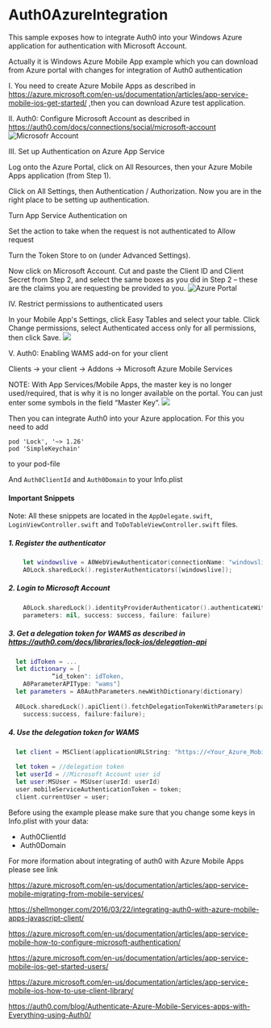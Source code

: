 # Auth0AzureIntegration

This sample exposes how to integrate Auth0 into your Windows Azure application for authentication with Microsoft Account.

Actually it is Windows Azure Mobile App example which you can download from Azure portal with changes for integration of Auth0 authentication

I. You need to create Azure Mobile Apps as described in https://azure.microsoft.com/en-us/documentation/articles/app-service-mobile-ios-get-started/ ,then you can download Azure test application.

II. Auth0: Configure Microsoft Account as described in https://auth0.com/docs/connections/social/microsoft-account
![Microsofr Account](https://cloud.githubusercontent.com/assets/5472858/17613278/104f879e-6064-11e6-8d91-eab521076591.png)

III. Set up Authentication on Azure App Service

Log onto the Azure Portal, click on All Resources, then your Azure Mobile Apps application (from Step 1).  

Click on All Settings, then Authentication / Authorization. Now you are in the right place to be setting up authentication.

Turn App Service Authentication on

Set the action to take when the request is not authenticated to Allow request

Turn the Token Store to on (under Advanced Settings).

Now click on Microsoft Account. Cut and paste the Client ID and Client Secret from Step 2, and select the same boxes as you did in Step 2 – these are the claims you are requesting be provided to you.
![Azure Portal](https://cloud.githubusercontent.com/assets/5472858/17613279/1053348e-6064-11e6-9361-a585b7015b12.png)

IV. Restrict permissions to authenticated users

In your Mobile App's Settings, click Easy Tables and select your table. Click Change permissions, select Authenticated access only for all permissions, then click Save. 
![](https://cloud.githubusercontent.com/assets/5472858/17613280/105a99f4-6064-11e6-80e9-5d62b75689b1.png)

V. Auth0: Enabling WAMS add-on for your client

Clients -> your client -> Addons -> Microsoft Azure Mobile Services

NOTE: With App Services/Mobile Apps, the master key is no longer used/required, that is why it is no longer available on the portal. You can just enter some symbols in the field “Master Key”.
![](https://cloud.githubusercontent.com/assets/5472858/17613281/1061ddae-6064-11e6-8925-0282199a2fbe.png)

Then you can integrate Auth0 into your Azure applocation. 
For this you need to add 
```
pod 'Lock', '~> 1.26'
pod 'SimpleKeychain'
```
to your pod-file

And `Auth0ClientId` and `Auth0Domain` to your Info.plist

#### Important Snippets

Note: All these snippets are located in the `AppDelegate.swift`, `LoginViewController.swift` and `ToDoTableViewController.swift` files.

##### 1. Register the authenticator 
```swift
    let windowslive = A0WebViewAuthenticator(connectionName: "windowslive", lock: A0Lock.sharedLock())
    A0Lock.sharedLock().registerAuthenticators([windowslive]);
```
##### 2. Login to Microsoft Account 
```swift
    A0Lock.sharedLock().identityProviderAuthenticator().authenticateWithConnectionName("windowslive", 
	parameters: nil, success: success, failure: failure)
```
##### 3. Get a delegation token for WAMS as described in https://auth0.com/docs/libraries/lock-ios/delegation-api 
```swift
  let idToken = ...
  let dictionary = [
            “id_token": idToken,
    A0ParameterAPIType: "wams"]
  let parameters = A0AuthParameters.newWithDictionary(dictionary)
        
  A0Lock.sharedLock().apiClient().fetchDelegationTokenWithParameters(parameters,
    success:success, failure:failure);
```
##### 4. Use the delegation token for WAMS 
```swift
  let client = MSClient(applicationURLString: "https://<Your_Azure_Mobile_App_Name>.azurewebsites.net")
        
  let token = //delegation token
  let userId = //Microsoft Account user id
  let user:MSUser = MSUser(userId: userId)
  user.mobileServiceAuthenticationToken = token;        
  client.currentUser = user;
```
Before using the example please make sure that you change some keys in Info.plist with your data:
- Auth0ClientId
- Auth0Domain

For more iformation about integrating of auth0 with Azure Mobile Apps please see link

https://azure.microsoft.com/en-us/documentation/articles/app-service-mobile-migrating-from-mobile-services/

https://shellmonger.com/2016/03/22/integrating-auth0-with-azure-mobile-apps-javascript-client/ 

https://azure.microsoft.com/en-us/documentation/articles/app-service-mobile-how-to-configure-microsoft-authentication/

https://azure.microsoft.com/en-us/documentation/articles/app-service-mobile-ios-get-started-users/

https://azure.microsoft.com/en-us/documentation/articles/app-service-mobile-ios-how-to-use-client-library/

https://auth0.com/blog/Authenticate-Azure-Mobile-Services-apps-with-Everything-using-Auth0/

